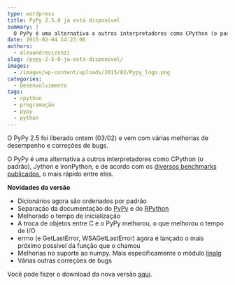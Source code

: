 ```yaml
---
type: wordpress
title: PyPy 2.5.0 já está disponível
summary: |
  O PyPy é uma alternativa a outros interpretadores como CPython (o padrão), Jython e IronPython, e de acordo com os diversos benchmarks publicados, o mais rápido entre eles.
date: 2015-02-04 14:23:06
authors:
  - alexandrevicenzi
slug: /pypy-2-5-0-ja-esta-disponivel/
images:
  - /images/wp-content/uploads/2015/02/Pypy_logo.png
categories:
  - Desenvolvimento
tags:
  - cpython
  - programação
  - pypy
  - python
---
```


O PyPy 2.5 foi liberado ontem (03/02) e vem com várias melhorias de desempenho e correções de bugs.

O PyPy é uma alternativa a outros interpretadores como CPython (o padrão), Jython e IronPython, e de acordo com os <a href="http://speed.pypy.org/" target="_blank">diversos benchmarks publicados</a>, o mais rápido entre eles.

<strong>Novidades da versão</strong>
<ul>
	<li>Dicionários agora são ordenados por padrão</li>
	<li>Separação da documentação do <a href="http://doc.pypy.org/" target="_blank">PyPy</a> e do <a href="http://rpython.readthedocs.org/" target="_blank">RPython</a></li>
	<li>Melhorado o tempo de inicialização</li>
	<li>A troca de objetos entre C e o PyPy melhorou, o que melhorou o tempo de I/O</li>
	<li>errno (e GetLastError, WSAGetLastError) agora é lançado o mais próximo possível da função que o chamou</li>
	<li>Melhorias no suporte ao numpy. Mais especificamente o módulo <a href="http://docs.scipy.org/doc/numpy/reference/routines.linalg.html" target="_blank">linalg</a></li>
	<li>Várias outras correções de bugs</li>
</ul>
Você pode fazer o download da nova versão <a href="http://pypy.org/download.html" target="_blank">aqui</a>.